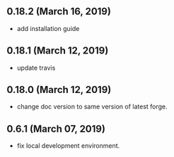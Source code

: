 ## 0.18.2 (March 16, 2019)
  - add installation guide

## 0.18.1 (March 12, 2019)
  - update travis

## 0.18.0 (March 12, 2019)
  - change doc version to same version of latest forge.

## 0.6.1 (March 07, 2019)
  - fix local development environment.
